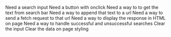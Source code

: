 Need a search input
Need a button with onclick
Need a way to to get the text from search bar
Need a way to append that text to a url
Need a way to send a fetch request to that url
Need a way to display the response in HTML on page
Need a way to handle successful and unsuccessful searches
Clear the input
Clear the data on page
styling
